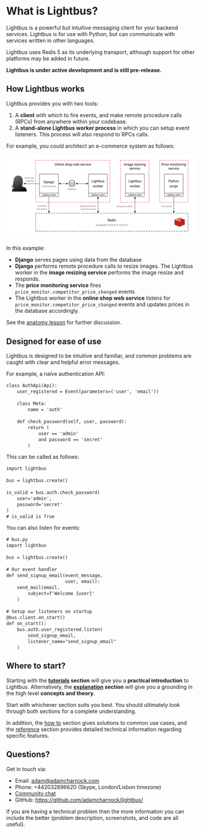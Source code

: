 <style>

</style>

# What is Lightbus?

Lightbus is a powerful but intuitive messaging client for your
backend services. Lightbus is for use with Python, but can
communicate with services written in other languages.

Lightbus uses Redis 5 as its underlying transport, although support
for other platforms may be added in future.

**Lightbus is under active development and is still pre-release.**

## How Lightbus works

Lightbus provides you with two tools:

1. A **client** with which to fire events,
  and make remote procedure calls (RPCs) from anywhere within your
  codebase.
1. A **stand-alone Lightbus worker process** in which you can setup
  event listeners. This process will also respond to RPCs calls.

For example, you could architect an e-commerce system as follows:

![A simple Lightbus deployment][simple-processes]

In this example:

* **Django** serves pages using data from the database
* **Django** performs remote procedure calls to resize images. The Lightbus
  worker in the **image resizing service** performs the image resize and responds.
* The **price monitoring service** fires `price_monitor.competitor_price_changed` events
* The Lightbus worker in the **online shop web service** listens for
  `price_monitor.competitor_price_changed` events and updates prices in the
  database accordingly.


See the [anatomy lesson] for further discussion.

## Designed for ease of use

Lightbus is designed to be intuitive and familiar,
and common problems are caught with
clear and helpful error messages.

For example, a naïve authentication API:

```python3
class AuthApi(Api):
    user_registered = Event(parameters=('user', 'email'))

    class Meta:
        name = 'auth'

    def check_password(self, user, password):
        return (
            user == 'admin'
            and password == 'secret'
        )
```

This can be called as follows:

```python3
import lightbus

bus = lightbus.create()

is_valid = bus.auth.check_password(
    user='admin',
    password='secret'
)
# is_valid is True
```

You can also listen for events:

```python3
# bus.py
import lightbus

bus = lightbus.create()

# Our event handler
def send_signup_email(event_message,
                      user, email):
    send_mail(email,
        subject=f'Welcome {user}'
    )

# Setup our listeners on startup
@bus.client.on_start()
def on_start():
    bus.auth.user_registered.listen(
        send_signup_email,
        listener_name="send_signup_email"
    )
```

## Where to start?

Starting with the **[tutorials] section** will give you a
**practical introduction** to Lightbus.
Alternatively, the **[explanation] section** will give you a
grounding in the high level **concepts and theory**.

Start with whichever section suits you best. You should
ultimately look through both sections for a complete understanding.

In addition, the [how to] section gives solutions to common 
use cases, and the [reference] section provides detailed 
technical information regarding specific features.

## Questions?

Get in touch via:

* Email: adam@adamcharnock.com
* Phone: +442032896620 (Skype, London/Lisbon timezone)
* [Community chat](https://discord.gg/2j594ws)
* GitHub: https://github.com/adamcharnock/lightbus/  

If you are having a technical problem then the more information 
you can include the better (problem description, screenshots, and code 
are all useful).

[issue-1]: https://github.com/adamcharnock/lightbus/issues/1
[simple-processes]: /static/images/simple-processes.png
[anatomy lesson]: /explanation/anatomy-lesson.md
[tutorials]: /tutorial/
[explanation]: /explanation/
[How to]: /howto/
[Reference]: /reference/
